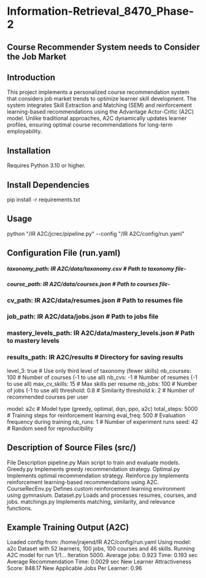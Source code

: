 # Information-Retrieval_8470_Phase-2
## Course Recommender System needs to Consider the Job Market 
## Introduction
This project implements a personalized course recommendation system that considers job market trends to optimize learner skill development. The system integrates Skill Extraction and Matching (SEM) and reinforcement learning-based recommendations using the Advantage Actor-Critic (A2C) model. Unlike traditional approaches, A2C dynamically updates learner profiles, ensuring optimal course recommendations for long-term employability.
## Installation
Requires Python 3.10 or higher.
## Install Dependencies
pip install -r requirements.txt
## Usage
python "/IR A2C/jcrec/pipeline.py" --config "/IR A2C/config/run.yaml"
## Configuration File (run.yaml)
##### taxonomy_path: IR A2C/data/taxonomy.csv  # Path to taxonomy file-
##### course_path: IR A2C/data/courses.json  # Path to courses file-
### cv_path: IR A2C/data/resumes.json  # Path to resumes file
### job_path: IR A2C/data/jobs.json  # Path to jobs file
### mastery_levels_path: IR A2C/data/mastery_levels.json  # Path to mastery levels
### results_path: IR A2C/results  # Directory for saving results

level_3: true  # Use only third level of taxonomy (fewer skills)
nb_courses: 100  # Number of courses (-1 to use all)
nb_cvs: -1  # Number of resumes (-1 to use all)
max_cv_skills: 15  # Max skills per resume
nb_jobs: 100  # Number of jobs (-1 to use all)
threshold: 0.8  # Similarity threshold
k: 2  # Number of recommended courses per user

model: a2c  # Model type (greedy, optimal, dqn, ppo, a2c)
total_steps: 5000  # Training steps for reinforcement learning
eval_freq: 500  # Evaluation frequency during training
nb_runs: 1  # Number of experiment runs
seed: 42  # Random seed for reproducibility
## Description of Source Files (src/)
File	Description
pipeline.py	Main script to train and evaluate models.
Greedy.py	Implements greedy recommendation strategy.
Optimal.py	Implements optimal recommendation strategy.
Reinforce.py	Implements reinforcement learning-based recommendations using A2C.
CourseRecEnv.py	Defines custom reinforcement learning environment using gymnasium.
Dataset.py	Loads and processes resumes, courses, and jobs.
matchings.py	Implements matching, similarity, and relevance functions.
## Example Training Output (A2C)
Loaded config from: /home/jrajend/IR A2C/config/run.yaml
Using model: a2c
Dataset with 52 learners, 100 jobs, 100 courses and 46 skills.
Running A2C model for run 1/1...
Iteration 5000. Average jobs: 0.923 Time: 0.193 sec
Average Recommendation Time: 0.0029 sec
New Learner Attractiveness Score: 848.17
New Applicable Jobs Per Learner: 0.96





